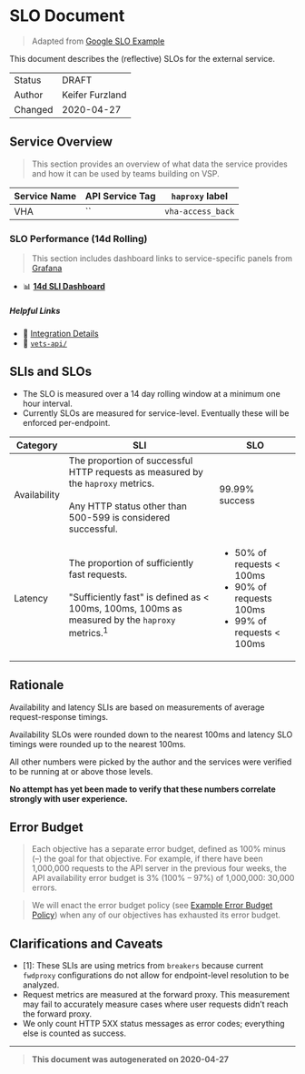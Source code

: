 #  SLO Document

> Adapted from [Google SLO Example](https://landing.google.com/sre/workbook/chapters/slo-document/)

This document describes the (reflective) SLOs for the  external service.

|               |                |
| ------------- | -------------- |
| Status        | DRAFT |
| Author        | Keifer Furzland |
| Changed       | 2020-04-27 |

## Service Overview

> This section provides an overview of what data the service provides and how it can be used by teams building on VSP.

| Service Name | API Service Tag | `haproxy` label |
| ------------ | --------------- | --------------- |
| VHA | `` | `vha-access_back` |

### SLO Performance (14d Rolling)

> This section includes dashboard links to service-specific panels from [Grafana](http://grafana.vfs.va.gov/) 

- :bar_chart: [**14d SLI Dashboard**](http://grafana.vfs.va.gov/d/pEgVdRlZk/external-service-performance-indicators?orgId=1&var-backend=vha-access_back)

##### Helpful Links

- :link: [Integration Details](test)
- :link: [`vets-api/`]()

  
## SLIs and SLOs

- The SLO is measured over a 14 day rolling window at a minimum one hour interval.
- Currently SLOs are measured for service-level. Eventually these will be enforced per-endpoint.

| Category         | SLI                                                                                                                                                                | SLO                                                                           |
| ---------------- | ------------------------------------------------------------------------------------------------------------------------------------------------------------------ | ----------------------------------------------------------------------------- |
| Availability  | The proportion of successful HTTP requests as measured by the `haproxy` metrics. <br /><br />Any HTTP status other than 500-599 is considered successful.          | 99.99% success                                                                |
| Latency          | The proportion of sufficiently fast requests. <br /><br /> "Sufficiently fast" is defined as < 100ms, 100ms,  100ms as measured by the `haproxy` metrics.<sup>1</sup> | <ul><li> 50% of requests < 100ms <li>90% of requests 100ms</li> <li> 99% of requests < 100ms</li></li></ul> |


## Rationale

Availability and latency SLIs are based on measurements of average request-response timings. 

Availability SLOs were rounded down to the nearest 100ms and latency SLO timings were rounded up to the nearest 100ms.

All other numbers were picked by the author and the services were verified to be running at or above those levels.

**No attempt has yet been made to verify that these numbers correlate strongly with user experience.**


## Error Budget

> Each objective has a separate error budget, defined as 100% minus (–) the goal for that objective. For example, if there have been 1,000,000 requests to the API server in the previous four weeks, the API availability error budget is 3% (100% – 97%) of 1,000,000: 30,000 errors.

> We will enact the error budget policy (see [Example Error Budget Policy](https://landing.google.com/sre/workbook/chapters/error-budget-policy/)) when any of our objectives has exhausted its error budget.


## Clarifications and Caveats 

- [1]: These SLIs are using metrics from `breakers` because current `fwdproxy` configurations do not allow for endpoint-level resolution to be analyzed. 
-  Request metrics are measured at the forward proxy. This measurement may fail to accurately measure cases where user requests didn’t reach the forward proxy.
-  We only count HTTP 5XX status messages as error codes; everything else is counted as success.


----

> __This document was autogenerated on 2020-04-27__
